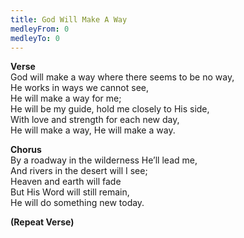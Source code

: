 ```yaml
---
title: God Will Make A Way
medleyFrom: 0
medleyTo: 0
---
```


**Verse**  
God will make a way where there seems to be no way,  
He works in ways we cannot see,  
He will make a way for me;  
He will be my guide, hold me closely to His side,  
With love and strength for each new day,  
He will make a way, He will make a way.

**Chorus**  
By a roadway in the wilderness He’ll lead me,  
And rivers in the desert will I see;  
Heaven and earth will fade  
But His Word will still remain,  
He will do something new today.

**(Repeat Verse)**
